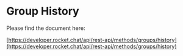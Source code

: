 # Group History

Please find the document here: 

[https://developer.rocket.chat/api/rest-api/methods/groups/history](https://developer.rocket.chat/api/rest-api/methods/groups/history)

